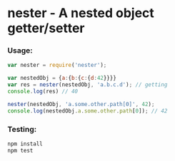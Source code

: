 # nester - A nested object getter/setter


### Usage:

```js
var nester = require('nester');

var nestedObj = {a:{b:{c:{d:42}}}}
var res = nester(nestedObj, 'a.b.c.d'); // getting
console.log(res) // 40

nester(nestedObj, 'a.some.other.path[0]', 42);
console.log(nestedObj.a.some.other.path[0]); // 42
```

### Testing:

```js
npm install
npm test
```